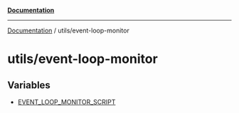 [**Documentation**](../../README.md)

***

[Documentation](../../README.md) / utils/event-loop-monitor

# utils/event-loop-monitor

## Variables

- [EVENT\_LOOP\_MONITOR\_SCRIPT](variables/EVENT_LOOP_MONITOR_SCRIPT.md)
